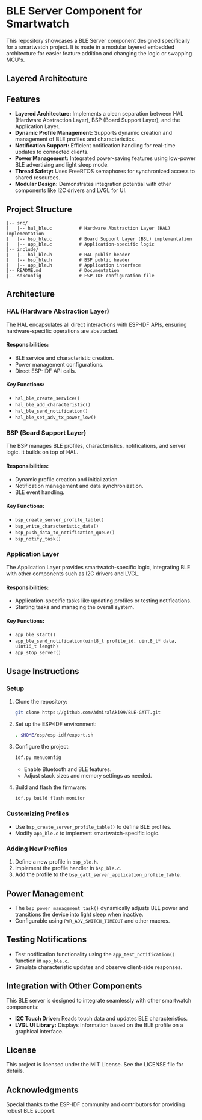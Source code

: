 # BLE Server Component for Smartwatch

This repository showcases a BLE Server component designed specifically for a smartwatch project. It is made in a modular layered embedded architecture for easier feature addition and changing the logic or swapping MCU's.

## **Layered Architecture**

## **Features**

- **Layered Architecture:** Implements a clean separation between HAL (Hardware Abstraction Layer), BSP (Board Support Layer), and the Application Layer.
- **Dynamic Profile Management:** Supports dynamic creation and management of BLE profiles and characteristics.
- **Notification Support:** Efficient notification handling for real-time updates to connected clients.
- **Power Management:** Integrated power-saving features using low-power BLE advertising and light sleep mode.
- **Thread Safety:** Uses FreeRTOS semaphores for synchronized access to shared resources.
- **Modular Design:** Demonstrates integration potential with other components like I2C drivers and LVGL for UI.

## **Project Structure**

```
|-- src/
|   |-- hal_ble.c          # Hardware Abstraction Layer (HAL) implementation
|   |-- bsp_ble.c          # Board Support Layer (BSL) implementation
|   |-- app_ble.c          # Application-specific logic
|-- include/
|   |-- hal_ble.h          # HAL public header
|   |-- bsp_ble.h          # BSP public header
|   |-- app_ble.h          # Application interface
|-- README.md              # Documentation
|-- sdkconfig              # ESP-IDF configuration file
```

## **Architecture**

### **HAL (Hardware Abstraction Layer)**
The HAL encapsulates all direct interactions with ESP-IDF APIs, ensuring hardware-specific operations are abstracted.

#### Responsibilities:
- BLE service and characteristic creation.
- Power management configurations.
- Direct ESP-IDF API calls.

#### Key Functions:
- `hal_ble_create_service()`
- `hal_ble_add_characteristic()`
- `hal_ble_send_notification()`
- `hal_ble_set_adv_tx_power_low()`

### **BSP (Board Support Layer)**
The BSP manages BLE profiles, characteristics, notifications, and server logic. It builds on top of HAL.

#### Responsibilities:
- Dynamic profile creation and initialization.
- Notification management and data synchronization.
- BLE event handling.

#### Key Functions:
- `bsp_create_server_profile_table()`
- `bsp_write_characteristic_data()`
- `bsp_push_data_to_notification_queue()`
- `bsp_notify_task()`

### **Application Layer**
The Application Layer provides smartwatch-specific logic, integrating BLE with other components such as I2C drivers and LVGL.

#### Responsibilities:
- Application-specific tasks like updating profiles or testing notifications.
- Starting tasks and managing the overall system.

#### Key Functions:
- `app_ble_start()`
- `app_ble_send_notification(uint8_t profile_id, uint8_t* data, uint16_t length)`
- `app_stop_server()`

## **Usage Instructions**

### **Setup**
1. Clone the repository:
   ```bash
   git clone https://github.com/AdmiralAki99/BLE-GATT.git
   ```

2. Set up the ESP-IDF environment:
   ```bash
   . $HOME/esp/esp-idf/export.sh
   ```

3. Configure the project:
   ```bash
   idf.py menuconfig
   ```
   - Enable Bluetooth and BLE features.
   - Adjust stack sizes and memory settings as needed.

4. Build and flash the firmware:
   ```bash
   idf.py build flash monitor
   ```

### **Customizing Profiles**
- Use `bsp_create_server_profile_table()` to define BLE profiles.
- Modify `app_ble.c` to implement smartwatch-specific logic.

### **Adding New Profiles**
1. Define a new profile in `bsp_ble.h`.
2. Implement the profile handler in `bsp_ble.c`.
3. Add the profile to the `bsp_gatt_server_application_profile_table`.

## **Power Management**
- The `bsp_power_management_task()` dynamically adjusts BLE power and transitions the device into light sleep when inactive.
- Configurable using `PWR_ADV_SWITCH_TIMEOUT` and other macros.

## **Testing Notifications**
- Test notification functionality using the `app_test_notification()` function in `app_ble.c`.
- Simulate characteristic updates and observe client-side responses.

## **Integration with Other Components**
This BLE server is designed to integrate seamlessly with other smartwatch components:
- **I2C Touch Driver:** Reads touch data and updates BLE characteristics.
- **LVGL UI Library:** Displays Information based on the BLE profile on a graphical interface.

## **License**
This project is licensed under the MIT License. See the LICENSE file for details.

## **Acknowledgments**
Special thanks to the ESP-IDF community and contributors for providing robust BLE support.


